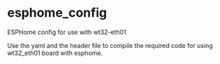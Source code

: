 # esphome_config
ESPHome config for use with wt32-eth01

Use the yaml and the header file to compile the required code for using wt32_eth01 board with esphome.
